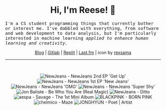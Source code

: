 <h1 align="center">Hi, I'm Reese! 👋</h1>

<p><samp>I'm a CS student programming things that currently bother or interest me. I've dabbled with everything, from software and web development to data analysis, but I'm particularly interested in machine learning <i>applied to enhance human learning and creativity.</i></p></samp>

<p align="center">
 <a href="https://renys.dev">Blog</a> | <a href="https://gitlab.com/renys">Gitlab</a> | <a href="https://replit.com/@renys">Replit</a> | <a href="https://last.fm/user/i-dle">Last.fm</a> | icon by <a href="https://deviantart.com/rexsama">rexsama</a>
</p>

<hr class="dotted">
<br>
<!-- lastfm -->
<p align="center"><img src="https://lastfm.freetls.fastly.net/i/u/64s/a136d71542814b44868ebf2efe357a35.jpg" title="NewJeans - NewJeans 2nd EP 'Get Up'"> <img src="https://lastfm.freetls.fastly.net/i/u/64s/eb43ff27cf3e528ba0ed6306d52139a5.jpg" title="NewJeans - NewJeans 1st EP 'New Jeans'"> <img src="https://lastfm.freetls.fastly.net/i/u/64s/44220ed382b7fba2e1c3e166528ba3a2.jpg" title="NewJeans - NewJeans 'OMG'"> <img src="https://lastfm.freetls.fastly.net/i/u/64s/55b73e13e3c3a49647b910111f18eb12.jpg" title="NewJeans - NewJeans 'Super Shy'"> <img src="https://lastfm.freetls.fastly.net/i/u/64s/42a3e1b23b00624d9719b9ef84976d95.jpg" title="Jon Batiste - Be Who You Are (Real Magic)"> <img src="https://lastfm.freetls.fastly.net/i/u/64s/6f9983f2b539275c1aa94a21022eeaec.jpg" title="NewJeans - Ditto"> <img src="https://lastfm.freetls.fastly.net/i/u/64s/9686de538a7ca3b967de4cc7e76e316b.jpg" title="aespa - Savage - The 1st Mini Album"> <img src="https://lastfm.freetls.fastly.net/i/u/64s/b1da75b2bb4e24371262130c628fc00e.jpg" title="BLACKPINK - BORN PINK"> <img src="https://lastfm.freetls.fastly.net/i/u/64s/86b2d092c6af494be9aa9add172c4a5d.jpg" title="chelmico - Maze"> <img src="https://lastfm.freetls.fastly.net/i/u/64s/0e281053bdc69dae5da86bee808c5cb8.jpg" title="JONGHYUN - Poet | Artist"> </p>
